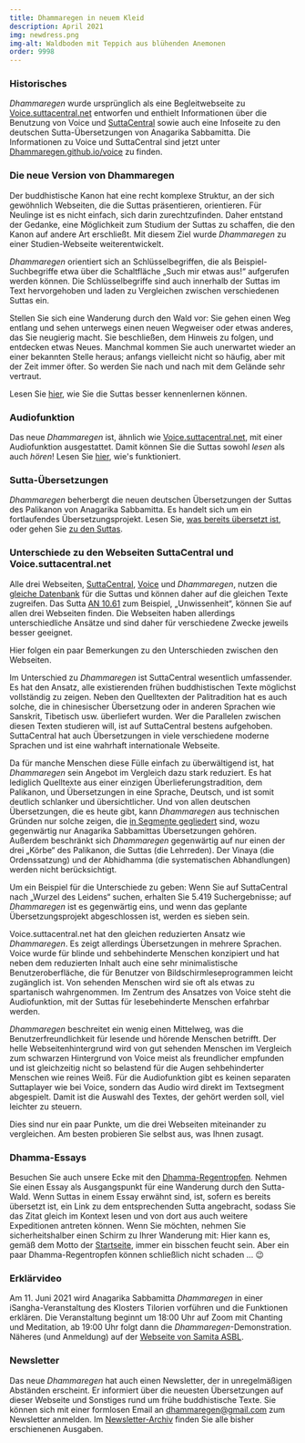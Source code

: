 ```yaml
---
title: Dhammaregen in neuem Kleid 
description: April 2021 
img: newdress.png
img-alt: Waldboden mit Teppich aus blühenden Anemonen
order: 9998
---
```

### Historisches
*Dhammaregen* wurde ursprünglich als eine Begleitwebseite zu [Voice.suttacentral.net](https://voice.suttacentral.net) entworfen und enthielt Informationen über die Benutzung von Voice und [SuttaCentral](https://suttacentral.net) sowie auch eine Infoseite zu den deutschen Sutta-Übersetzungen von Anagarika Sabbamitta. Die Informationen zu Voice und SuttaCentral sind jetzt unter [Dhammaregen.github.io/voice](https://dhammaregen.github.io/voice) zu finden.

### Die neue Version von Dhammaregen
Der buddhistische Kanon hat eine recht komplexe Struktur, an der sich gewöhnlich Webseiten, die die Suttas präsentieren, orientieren. Für Neulinge ist es nicht einfach, sich darin zurechtzufinden. Daher entstand der Gedanke, eine Möglichkeit zum Studium der Suttas zu schaffen, die den Kanon auf andere Art erschließt. Mit diesem Ziel wurde *Dhammaregen* zu einer Studien-Webseite weiterentwickelt.

*Dhammaregen* orientiert sich an Schlüsselbegriffen, die als Beispiel-Suchbegriffe etwa über die Schaltfläche „Such mir etwas aus!“ aufgerufen werden können. Die Schlüsselbegriffe sind auch innerhalb der Suttas im Text hervorgehoben und laden zu Vergleichen zwischen verschiedenen Suttas ein.

Stellen Sie sich eine Wanderung durch den Wald vor: Sie gehen einen Weg entlang und sehen unterwegs einen neuen Wegweiser oder etwas anderes, das Sie neugierig macht. Sie beschließen, dem Hinweis zu folgen, und entdecken etwas Neues. Manchmal kommen Sie auch unerwartet wieder an einer bekannten Stelle heraus; anfangs vielleicht nicht so häufig, aber mit der Zeit immer öfter. So werden Sie nach und nach mit dem Gelände sehr vertraut.

Lesen Sie [hier](/wiki/Studium), wie Sie die Suttas besser kennenlernen können.

### Audiofunktion
Das neue *Dhammaregen* ist, ähnlich wie [Voice.suttacentral.net](https://voice.suttacentral.net), mit einer Audiofunktion ausgestattet. Damit können Sie die Suttas sowohl *lesen* als auch *hören*! Lesen Sie [hier](/Studium/Hören), wie's funktioniert.

### Sutta-Übersetzungen
*Dhammaregen* beherbergt die neuen deutschen Übersetzungen der Suttas des Palikanon von Anagarika Sabbamitta. Es handelt sich um ein fortlaufendes Übersetzungsprojekt. Lesen Sie, [was bereits übersetzt ist](/Übersetzung/Übersicht), oder gehen Sie [zu den Suttas](/suttas).

### Unterschiede zu den Webseiten SuttaCentral und Voice.suttacentral.net
Alle drei Webseiten, [SuttaCentral](https://suttacentral.net), [Voice](https://voice.suttacentral.net) und *Dhammaregen*, nutzen die [gleiche Datenbank](https://github.com/suttacentral/bilara-data) für die Suttas und können daher auf die gleichen Texte zugreifen. Das Sutta [AN 10.61](/suttas?search=an10.61%2Fde) zum Beispiel, „Unwissenheit“, können Sie auf allen drei Webseiten finden. Die Webseiten haben allerdings unterschiedliche Ansätze und sind daher für verschiedene Zwecke jeweils besser geeignet.

Hier folgen ein paar Bemerkungen zu den Unterschieden zwischen den Webseiten.

Im Unterschied zu *Dhammaregen* ist SuttaCentral wesentlich umfassender. Es hat den Ansatz, alle existierenden frühen buddhistischen Texte möglichst vollständig zu zeigen. Neben den Quelltexten der Palitradition hat es auch solche, die in chinesischer Übersetzung oder in anderen Sprachen wie Sanskrit, Tibetisch usw. überliefert wurden. Wer die Parallelen zwischen diesen Texten studieren will, ist auf SuttaCentral bestens aufgehoben. SuttaCentral hat auch Übersetzungen in viele verschiedene moderne Sprachen und ist eine wahrhaft internationale Webseite.

Da für manche Menschen diese Fülle einfach zu überwältigend ist, hat *Dhammaregen* sein Angebot im Vergleich dazu stark reduziert. Es hat lediglich Quelltexte aus einer einzigen Überlieferungstradition, dem Palikanon, und Übersetzungen in eine Sprache, Deutsch, und ist somit deutlich schlanker und übersichtlicher. Und von allen deutschen Übersetzungen, die es heute gibt, kann *Dhammaregen* aus technischen Gründen nur solche zeigen, die [in Segmente gegliedert](https://dhammaregen.github.io/voice/de/201-segmentierung) sind, wozu gegenwärtig nur Anagarika Sabbamittas Übersetzungen gehören. Außerdem beschränkt sich *Dhammaregen* gegenwärtig auf nur einen der drei „Körbe“ des Palikanon, die Suttas (die Lehrreden). Der Vinaya (die Ordenssatzung) und der Abhidhamma (die systematischen Abhandlungen) werden nicht berücksichtigt.

Um ein Beispiel für die Unterschiede zu geben: Wenn Sie auf SuttaCentral nach „Wurzel des Leidens“ suchen, erhalten Sie 5.419 Suchergebnisse; auf *Dhammaregen* ist es gegenwärtig eins, und wenn das geplante Übersetzungsprojekt abgeschlossen ist, werden es sieben sein.

Voice.suttacentral.net hat den gleichen reduzierten Ansatz wie *Dhammaregen*. Es zeigt allerdings Übersetzungen in mehrere Sprachen. Voice wurde für blinde und sehbehinderte Menschen konzipiert und hat neben dem reduzierten Inhalt auch eine sehr minimalistische Benutzeroberfläche, die für Benutzer von Bildschirmleseprogrammen leicht zugänglich ist. Von sehenden Menschen wird sie oft als etwas zu spartanisch wahrgenommen. Im Zentrum des Ansatzes von Voice steht die Audiofunktion, mit der Suttas für lesebehinderte Menschen erfahrbar werden.

*Dhammaregen* beschreitet ein wenig einen Mittelweg, was die Benutzerfreundlichkeit für lesende und hörende Menschen betrifft. Der helle Webseitenhintergrund wird von gut sehenden Menschen im Vergleich zum schwarzen Hintergrund von Voice meist als freundlicher empfunden und ist gleichzeitig nicht so belastend für die Augen sehbehinderter Menschen wie reines Weiß. Für die Audiofunktion gibt es keinen separaten Suttaplayer wie bei Voice, sondern das Audio wird direkt im Textsegment abgespielt. Damit ist die Auswahl des Textes, der gehört werden soll, viel leichter zu steuern.

Dies sind nur ein paar Punkte, um die drei Webseiten miteinander zu vergleichen. Am besten probieren Sie selbst aus, was Ihnen zusagt.

### Dhamma-Essays
Besuchen Sie auch unsere Ecke mit den [Dhamma-Regentropfen](/wiki/Tropfen). Nehmen Sie einen Essay als Ausgangspunkt für eine Wanderung durch den Sutta-Wald. Wenn Suttas in einem Essay erwähnt sind, ist, sofern es bereits übersetzt ist, ein Link zu dem entsprechenden Sutta angebracht, sodass Sie das Zitat gleich im Kontext lesen und von dort aus auch weitere Expeditionen antreten können. Wenn Sie möchten, nehmen Sie sicherheitshalber einen Schirm zu Ihrer Wanderung mit: Hier kann es, gemäß dem Motto der [Startseite](/wiki/welcome), immer ein bisschen feucht sein. Aber ein paar Dhamma-Regentropfen können schließlich nicht schaden … 😉

### Erklärvideo
Am 11. Juni 2021 wird Anagarika Sabbamitta *Dhammaregen* in einer iSangha-Veranstaltung des Klosters Tilorien vorführen und die Funktionen erklären. Die Veranstaltung beginnt um 18:00 Uhr auf Zoom mit Chanting und Meditation, ab 19:00 Uhr folgt dann die *Dhammaregen*-Demonstration. Näheres (und Anmeldung) auf der [Webseite von Samita ASBL](https://www.samita.be/de/2021/05/14/dhammaregen-presentation-by-anagarika-sabbamitta-on-friday-11th-june-18-00-20-00-cest-german-only/).

### Newsletter
Das neue *Dhammaregen* hat auch einen Newsletter, der in unregelmäßigen Abständen erscheint. Er informiert über die neuesten Übersetzungen auf dieser Webseite und Sonstiges rund um frühe buddhistische Texte. Sie können sich mit einer formlosen Email an [dhammaregen@gmail.com](mailto:dhammaregen@gmail.com) zum Newsletter anmelden. Im [Newsletter-Archiv](/wiki/news) finden Sie alle bisher erschienenen Ausgaben.
